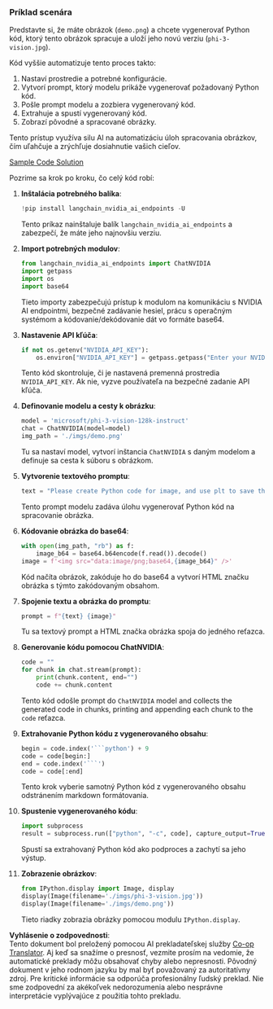 <!--
CO_OP_TRANSLATOR_METADATA:
{
  "original_hash": "a8de701a2f1eb12b1f82432288d709cf",
  "translation_date": "2025-05-09T19:58:15+00:00",
  "source_file": "md/02.Application/04.Vision/Phi3/E2E_Nvidia_NIM_Vision.md",
  "language_code": "sk"
}
-->
### Príklad scenára

Predstavte si, že máte obrázok (`demo.png`) a chcete vygenerovať Python kód, ktorý tento obrázok spracuje a uloží jeho novú verziu (`phi-3-vision.jpg`).

Kód vyššie automatizuje tento proces takto:

1. Nastaví prostredie a potrebné konfigurácie.
2. Vytvorí prompt, ktorý modelu prikáže vygenerovať požadovaný Python kód.
3. Pošle prompt modelu a zozbiera vygenerovaný kód.
4. Extrahuje a spustí vygenerovaný kód.
5. Zobrazí pôvodné a spracované obrázky.

Tento prístup využíva silu AI na automatizáciu úloh spracovania obrázkov, čím uľahčuje a zrýchľuje dosiahnutie vašich cieľov.

[Sample Code Solution](../../../../../../code/06.E2E/E2E_Nvidia_NIM_Phi3_Vision.ipynb)

Pozrime sa krok po kroku, čo celý kód robí:

1. **Inštalácia potrebného balíka**:  
    ```python
    !pip install langchain_nvidia_ai_endpoints -U
    ```  
    Tento príkaz nainštaluje balík `langchain_nvidia_ai_endpoints` a zabezpečí, že máte jeho najnovšiu verziu.

2. **Import potrebných modulov**:  
    ```python
    from langchain_nvidia_ai_endpoints import ChatNVIDIA
    import getpass
    import os
    import base64
    ```  
    Tieto importy zabezpečujú prístup k modulom na komunikáciu s NVIDIA AI endpointmi, bezpečné zadávanie hesiel, prácu s operačným systémom a kódovanie/dekódovanie dát vo formáte base64.

3. **Nastavenie API kľúča**:  
    ```python
    if not os.getenv("NVIDIA_API_KEY"):
        os.environ["NVIDIA_API_KEY"] = getpass.getpass("Enter your NVIDIA API key: ")
    ```  
    Tento kód skontroluje, či je nastavená premenná prostredia `NVIDIA_API_KEY`. Ak nie, vyzve používateľa na bezpečné zadanie API kľúča.

4. **Definovanie modelu a cesty k obrázku**:  
    ```python
    model = 'microsoft/phi-3-vision-128k-instruct'
    chat = ChatNVIDIA(model=model)
    img_path = './imgs/demo.png'
    ```  
    Tu sa nastaví model, vytvorí inštancia `ChatNVIDIA` s daným modelom a definuje sa cesta k súboru s obrázkom.

5. **Vytvorenie textového promptu**:  
    ```python
    text = "Please create Python code for image, and use plt to save the new picture under imgs/ and name it phi-3-vision.jpg."
    ```  
    Tento prompt modelu zadáva úlohu vygenerovať Python kód na spracovanie obrázka.

6. **Kódovanie obrázka do base64**:  
    ```python
    with open(img_path, "rb") as f:
        image_b64 = base64.b64encode(f.read()).decode()
    image = f'<img src="data:image/png;base64,{image_b64}" />'
    ```  
    Kód načíta obrázok, zakóduje ho do base64 a vytvorí HTML značku obrázka s týmto zakódovaným obsahom.

7. **Spojenie textu a obrázka do promptu**:  
    ```python
    prompt = f"{text} {image}"
    ```  
    Tu sa textový prompt a HTML značka obrázka spoja do jedného reťazca.

8. **Generovanie kódu pomocou ChatNVIDIA**:  
    ```python
    code = ""
    for chunk in chat.stream(prompt):
        print(chunk.content, end="")
        code += chunk.content
    ```  
    Tento kód odošle prompt do `ChatNVIDIA` model and collects the generated code in chunks, printing and appending each chunk to the `code` reťazca.

9. **Extrahovanie Python kódu z vygenerovaného obsahu**:  
    ```python
    begin = code.index('```python') + 9  
    code = code[begin:]  
    end = code.index('```')
    code = code[:end]
    ```  
    Tento krok vyberie samotný Python kód z vygenerovaného obsahu odstránením markdown formátovania.

10. **Spustenie vygenerovaného kódu**:  
    ```python
    import subprocess
    result = subprocess.run(["python", "-c", code], capture_output=True)
    ```  
    Spustí sa extrahovaný Python kód ako podproces a zachytí sa jeho výstup.

11. **Zobrazenie obrázkov**:  
    ```python
    from IPython.display import Image, display
    display(Image(filename='./imgs/phi-3-vision.jpg'))
    display(Image(filename='./imgs/demo.png'))
    ```  
    Tieto riadky zobrazia obrázky pomocou modulu `IPython.display`.

**Vyhlásenie o zodpovednosti**:  
Tento dokument bol preložený pomocou AI prekladateľskej služby [Co-op Translator](https://github.com/Azure/co-op-translator). Aj keď sa snažíme o presnosť, vezmite prosím na vedomie, že automatické preklady môžu obsahovať chyby alebo nepresnosti. Pôvodný dokument v jeho rodnom jazyku by mal byť považovaný za autoritatívny zdroj. Pre kritické informácie sa odporúča profesionálny ľudský preklad. Nie sme zodpovední za akékoľvek nedorozumenia alebo nesprávne interpretácie vyplývajúce z použitia tohto prekladu.